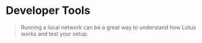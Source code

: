 # Developer Tools

> Running a local network can be a great way to understand how Lotus works and test your setup. 

